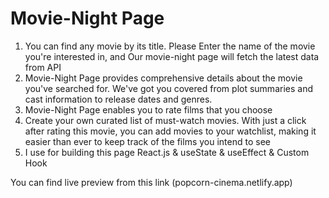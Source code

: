 <h1>Movie-Night Page</h1>
<ol>
  <li>You can find any movie by its title. Please Enter the name of the movie you're interested in, and Our movie-night page will fetch the latest data from API</li>
  <li>Movie-Night Page provides comprehensive details about the movie you've searched for. We've got you covered from plot summaries and cast information to release dates and genres.</li>
  <li>Movie-Night Page enables you to rate films that you choose</li>
  <li>Create your own curated list of must-watch movies. With just a click after rating this movie, you can add movies to your watchlist, making it easier than ever to       keep track of the films you intend to see</li>
  <li>I use for building this page React.js & useState & useEffect & Custom Hook</li>
</ol>
You can find live preview from this link (<a>popcorn-cinema.netlify.app</a>)
